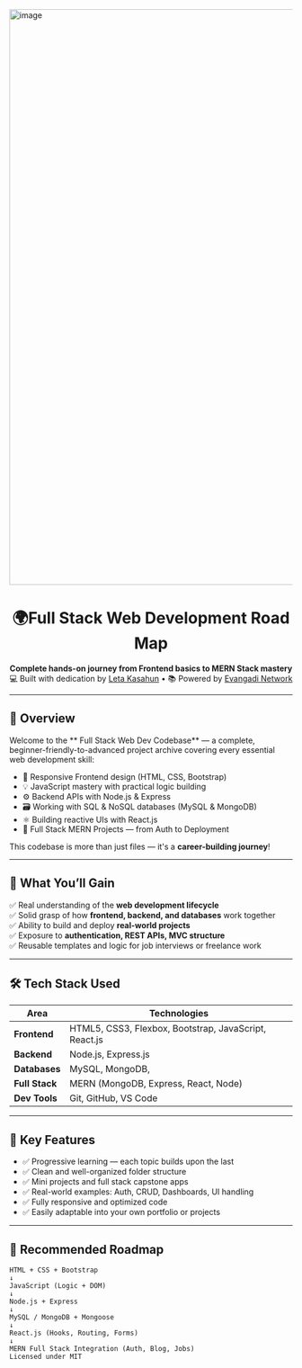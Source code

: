 
<img width="1536" height="1024" alt="image" src="https://github.com/user-attachments/assets/ab6d9410-f7e1-4150-8142-ba0dc72d8c12" />


<h1 align="center">🌍Full Stack Web Development Road Map</h1>
<p align="center">
  <b>Complete hands-on journey from Frontend basics to MERN Stack mastery</b><br/>
  💻 Built with dedication by <a href="https://github.com/Leta-Kasahun" target="_blank">Leta Kasahun</a> • 📚 Powered by <a href="https://www.evangadi.com" target="_blank">Evangadi Network</a>
</p>

---

## 🚀 Overview

Welcome to the ** Full Stack Web Dev Codebase** — a complete, beginner-friendly-to-advanced project archive covering every essential web development skill:

- 🎨 Responsive Frontend design (HTML, CSS, Bootstrap)
- 💡 JavaScript mastery with practical logic building
- ⚙️ Backend APIs with Node.js & Express
- 🗃️ Working with SQL & NoSQL databases (MySQL & MongoDB)
- ⚛️ Building reactive UIs with React.js
- 🔗 Full Stack MERN Projects — from Auth to Deployment

This codebase is more than just files — it's a **career-building journey**!

---

## 🧠 What You’ll Gain

✅ Real understanding of the **web development lifecycle**  
✅ Solid grasp of how **frontend, backend, and databases** work together  
✅ Ability to build and deploy **real-world projects**  
✅ Exposure to **authentication, REST APIs, MVC structure**  
✅ Reusable templates and logic for job interviews or freelance work

---

## 🛠️ Tech Stack Used

| Area             | Technologies                                                                 |
|------------------|-------------------------------------------------------------------------------|
| **Frontend**      | HTML5, CSS3, Flexbox, Bootstrap, JavaScript, React.js                        |
| **Backend**       | Node.js, Express.js                                                          |
| **Databases**     | MySQL, MongoDB,                                                    |
| **Full Stack**    | MERN (MongoDB, Express, React, Node)                                         |
| **Dev Tools**     | Git, GitHub, VS Code                             |

---

## 🌟 Key Features

- ✅ Progressive learning — each topic builds upon the last
- ✅ Clean and well-organized folder structure
- ✅ Mini projects and full stack capstone apps
- ✅ Real-world examples: Auth, CRUD, Dashboards, UI handling
- ✅ Fully responsive and optimized code
- ✅ Easily adaptable into your own portfolio or projects

---

## 📌 Recommended Roadmap

```plaintext
HTML + CSS + Bootstrap
↓
JavaScript (Logic + DOM)
↓
Node.js + Express
↓
MySQL / MongoDB + Mongoose
↓
React.js (Hooks, Routing, Forms)
↓
MERN Full Stack Integration (Auth, Blog, Jobs)
Licensed under MIT
